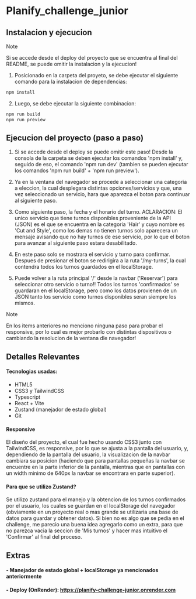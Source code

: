 # Planify_challenge_junior
## Instalacion y ejecucion
> [!NOTE]
> Si se accede desde el deploy del proyecto que se encuentra al final del README, se puede omitir la instalacion y la ejecucion!
1. Posicionado en la carpeta del proyeto, se debe ejecutar el siguiente comando para la instalacion de dependencias:

```sh
npm install
```

2. Luego, se debe ejecutar la siguiente combinacion:

```sh
npm run build
npm run preview
```
    
## Ejecucion del proyecto (paso a paso)
1. Si se accede desde el deploy se puede omitir este paso! Desde la consola de la carpeta se deben ejecutar los comandos 'npm install' y, seguido de eso, el comando 'npm run dev' (tambien se pueden ejecutar los comandos 'npm run build' + 'npm run preview').
   
2. Ya en la ventana del navegador se procede a seleccionar una categoria a eleccion, la cual desplegara distintas opciones/servicios y que, una vez seleccionado un servicio, hara que aparezca el boton para continuar al siguiente paso.
   
3. Como siguiente paso, la fecha y el horario del turno. ACLARACION: El unico servicio que tiene turnos disponibles proveniente de la API (JSON) es el que se encuentra en la categoria 'Hair' y cuyo nombre es 'Cut and Style', como los demas no tienen turnos solo aparecera un mensaje avisando que no hay turnos de ese servicio, por lo que el boton para avanzar al siguiente paso estara desabilitado.
   
4. En este paso solo se mostrara el servicio y turno para confirmar. Despues de presionar el boton se redirigira a la ruta '/my-turns', la cual contendra todos los turnos guardados en el localStorage.
   
5. Puede volver a la ruta principal '/' desde la navbar ('Reservar') para seleccionar otro servicio o turno!! Todos los turnos 'confirmados' se guardaran en el localStorage, pero como los datos provienen de un JSON tanto los servicio como turnos disponibles seran siempre los mismos.

> [!NOTE]
> En los items anteriores no menciono ninguna paso para probar el responsive, por lo cual es mejor probarlo con distintas dispositivos o cambiando la resolucion de la ventana dle navegador!

## Detalles Relevantes
#### Tecnologias usadas: 
- HTML5
- CSS3 y TailwindCSS
- Typescript
- React + Vite
- Zustand (manejador de estado global)
- Git

#### Responsive
El diseño del proyecto, el cual fue hecho usando CSS3 junto con TailwindCSS, es responsive, por lo que se ajusta a la pantalla del usuario, y, dependiendo de la pantalla del usuario, la visualizacion de la navbar cambiara su posicion (haciendo que para pantallas pequeñas la navbar se encuentre en la parte inferior de la pantalla, mientras que en pantallas con un width minimo de 640px la navbar se encontrara en parte superior).

#### Para que se utilizo Zustand?
Se utilizo zustand para el manejo y la obtencion de los turnos confirmados por el usuario, los cuales se guardan en el localStorage del navegador (obviamente en un proyecto real o mas grande se utilizaria una base de datos para guardar y obtener datos). Si bien no es algo que se pedia en el challenge, me parecio una buena idea agregarlo como un extra, para que no parezca vacia la seccion de 'Mis turnos' y hacer mas intuitivo el 'Confirmar' al final del proceso.

## Extras
#### - Manejador de estado global + localStorage ya mencionados anteriormente
#### - Deploy (OnRender): https://planify-challenge-junior.onrender.com
